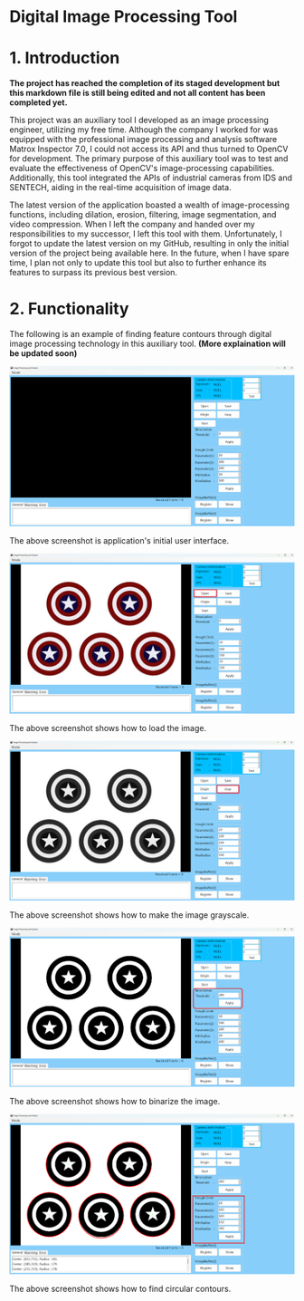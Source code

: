 # Digital Image Processing Tool

# 1. Introduction

**The project has reached the completion of its staged development but this markdown file is still being edited and not all content has been completed yet.**

This project was an auxiliary tool I developed as an image processing engineer, utilizing my free time. Although the company I worked for was equipped with the professional image processing and analysis software Matrox Inspector 7.0, I could not access its API and thus turned to OpenCV for development. The primary purpose of this auxiliary tool was to test and evaluate the effectiveness of OpenCV's image-processing capabilities. Additionally, this tool integrated the APIs of industrial cameras from IDS and SENTECH, aiding in the real-time acquisition of image data.

The latest version of the application boasted a wealth of image-processing functions, including dilation, erosion, filtering, image segmentation, and video compression. When I left the company and handed over my responsibilities to my successor, I left this tool with them. Unfortunately, I forgot to update the latest version on my GitHub, resulting in only the initial version of the project being available here. In the future, when I have spare time, I plan not only to update this tool but also to further enhance its features to surpass its previous best version.

# 2. Functionality 

The following is an example of finding feature contours through digital image processing technology in this auxiliary tool. **(More explaination will be updated soon)**

![Image Error](./Other/Image/image_01.png)

The above screenshot is application's initial user interface.

![Image Error](./Other/Image/image_02.png)

The above screenshot shows how to load the image.

![Image Error](./Other/Image/image_03.png)

The above screenshot shows how to make the image grayscale.

![Image Error](./Other/Image/image_04.png)

The above screenshot shows how to binarize the image.

![Image Error](./Other/Image/image_05.png)

The above screenshot shows how to find circular contours.
